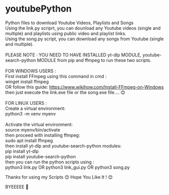 # youtubePython
Python files to download Youtube Videos, Playlists and Songs
<br>
Using the link.py scriprt, you can dounload any Youtube videos (single and multiple) and playlists using public video and playlist links.
<br>
Using the song.py script, you can download any songs from Youtube (single and multiple).
<br>
<br>
PLEASE NOTE : YOU NEED TO HAVE INSTALLED yt-dlp MODULE, youtube-search-python MODULE from pip and ffmpeg to run these two scripts.
<br>
<br>
FOR WINDOWS USERS : 
<br>
  First install FFmpeg using this command in cmd :
  <br>
      winget install ffmpeg  
      OR  follow this guide: https://www.wikihow.com/Install-FFmpeg-on-Windows
    <br>
  then just execute the link.exe file or the song.exe file.... 😊
  <br>
<br>
FOR LINUX USERS : 
<br>
  Create a virtual environment:
  <br>
  python3 -m venv myenv
<br>
<br>
  Activate the virtual environment:
  <br>
    source myenv/bin/activate
    <br>
  then proceed with installing ffmpeg:
  <br>
    sudo apt install ffmpeg
    <br>
  then install yt-dlp and youtube-search-python modules:
  <br>
    pip install yt-dlp
    <br>
    pip install youtube-search-python
    <br>
  then you can run the python scripts using :
  <br>
    python3 link.py  OR  python3 link_gui.py  OR  python3 song.py

Thanks for using my Scripts 😊
Hope You Like It ! 😊

BYEEEEE 👋
